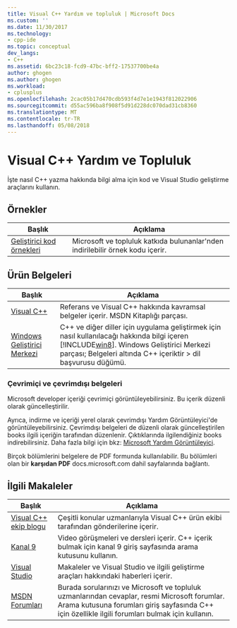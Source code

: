 ```yaml
---
title: Visual C++ Yardım ve topluluk | Microsoft Docs
ms.custom: ''
ms.date: 11/30/2017
ms.technology:
- cpp-ide
ms.topic: conceptual
dev_langs:
- C++
ms.assetid: 6bc23c18-fcd9-47bc-bff2-17537700be4a
author: ghogen
ms.author: ghogen
ms.workload:
- cplusplus
ms.openlocfilehash: 2cac05b17d470cdb593f4d7e1e1943f812022906
ms.sourcegitcommit: d55ac596ba8f908f5d91d228dc070dad31cb8360
ms.translationtype: MT
ms.contentlocale: tr-TR
ms.lasthandoff: 05/08/2018
---
```

# <a name="visual-c-help-and-community"></a>Visual C++ Yardım ve Topluluk

İşte nasıl C++ yazma hakkında bilgi alma için kod ve Visual Studio geliştirme araçlarını kullanın.

## <a name="samples"></a>Örnekler

|Başlık|Açıklama|
|-----------|-----------------|
|[Geliştirici kod örnekleri](http://go.microsoft.com/fwlink/p/?LinkId=256533)|Microsoft ve topluluk katkıda bulunanlar'nden indirilebilir örnek kodu içerir.|

## <a name="product-documentation"></a>Ürün Belgeleri

|Başlık|Açıklama|
|-----------|-----------------|
|[Visual C++](visual-cpp-in-visual-studio.md)|Referans ve Visual C++ hakkında kavramsal belgeler içerir. MSDN Kitaplığı parçası.|
|[Windows Geliştirici Merkezi](http://go.microsoft.com/fwlink/p/?LinkId=256534)|C++ ve diğer diller için uygulama geliştirmek için nasıl kullanılacağı hakkında bilgi içeren [!INCLUDE[win8](build/reference/includes/win8_md.md)]. Windows Geliştirici Merkezi parçası; Belgeleri altında C++ içeriktir > dil başvurusu düğümü.|

### <a name="online-and-offline-documentation"></a>Çevrimiçi ve çevrimdışı belgeleri

Microsoft developer içeriği çevrimiçi görüntüleyebilirsiniz. Bu içerik düzenli olarak güncelleştirilir.

Ayrıca, indirme ve içeriği yerel olarak çevrimdışı Yardım Görüntüleyici'de görüntüleyebilirsiniz. Çevrimdışı belgeleri de düzenli olarak güncelleştirilen books ilgili içeriğin tarafından düzenlenir. Çıktıklarında ilgilendiğiniz books indirebilirsiniz. Daha fazla bilgi için bkz: [Microsoft Yardım Görüntüleyici](/visualstudio/ide/microsoft-help-viewer).

Birçok bölümlerini belgelere de PDF formunda kullanılabilir. Bu bölümleri olan bir **karşıdan PDF** docs.microsoft.com dahil sayfalarında bağlantı.

## <a name="related-articles"></a>İlgili Makaleler

|Başlık|Açıklama|
|-----------|-----------------|
|[Visual C++ ekip blogu](http://go.microsoft.com/fwlink/p/?LinkId=256537)|Çeşitli konular uzmanlarıyla Visual C++ ürün ekibi tarafından gönderilerine içerir.|
|[Kanal 9](http://go.microsoft.com/fwlink/p/?LinkId=251694)|Video görüşmeleri ve dersleri içerir. C++ içerik bulmak için kanal 9 giriş sayfasında arama kutusunu kullanın.|
|[Visual Studio](http://go.microsoft.com/fwlink/p/?LinkId=256535)|Makaleler ve Visual Studio ve ilgili geliştirme araçları hakkındaki haberleri içerir.|
|[MSDN Forumları](http://go.microsoft.com/fwlink/p/?LinkId=256538)|Burada sorularınızı ve Microsoft ve topluluk uzmanlarından cevaplar, resmi Microsoft forumlar. Arama kutusuna forumları giriş sayfasında C++ için özellikle ilgili forumları bulmak için kullanın.|